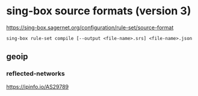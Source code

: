 # sing-box source formats (version 3)

https://sing-box.sagernet.org/configuration/rule-set/source-format

`sing-box rule-set compile [--output <file-name>.srs] <file-name>.json`

## geoip

### reflected-networks

https://ipinfo.io/AS29789
